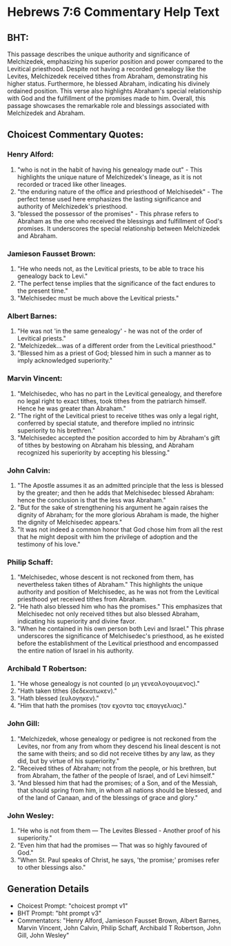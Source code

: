 # Hebrews 7:6 Commentary Help Text

## BHT:
This passage describes the unique authority and significance of Melchizedek, emphasizing his superior position and power compared to the Levitical priesthood. Despite not having a recorded genealogy like the Levites, Melchizedek received tithes from Abraham, demonstrating his higher status. Furthermore, he blessed Abraham, indicating his divinely ordained position. This verse also highlights Abraham's special relationship with God and the fulfillment of the promises made to him. Overall, this passage showcases the remarkable role and blessings associated with Melchizedek and Abraham.

## Choicest Commentary Quotes:
### Henry Alford:
1. "who is not in the habit of having his genealogy made out" - This highlights the unique nature of Melchizedek's lineage, as it is not recorded or traced like other lineages.
2. "the enduring nature of the office and priesthood of Melchisedek" - The perfect tense used here emphasizes the lasting significance and authority of Melchizedek's priesthood.
3. "blessed the possessor of the promises" - This phrase refers to Abraham as the one who received the blessings and fulfillment of God's promises. It underscores the special relationship between Melchizedek and Abraham.

### Jamieson Fausset Brown:
1. "He who needs not, as the Levitical priests, to be able to trace his genealogy back to Levi."
2. "The perfect tense implies that the significance of the fact endures to the present time."
3. "Melchisedec must be much above the Levitical priests."

### Albert Barnes:
1. "He was not 'in the same genealogy' - he was not of the order of Levitical priests."
2. "Melchizedek...was of a different order from the Levitical priesthood."
3. "Blessed him as a priest of God; blessed him in such a manner as to imply acknowledged superiority."

### Marvin Vincent:
1. "Melchisedec, who has no part in the Levitical genealogy, and therefore no legal right to exact tithes, took tithes from the patriarch himself. Hence he was greater than Abraham."
2. "The right of the Levitical priest to receive tithes was only a legal right, conferred by special statute, and therefore implied no intrinsic superiority to his brethren."
3. "Melchisedec accepted the position accorded to him by Abraham's gift of tithes by bestowing on Abraham his blessing, and Abraham recognized his superiority by accepting his blessing."

### John Calvin:
1. "The Apostle assumes it as an admitted principle that the less is blessed by the greater; and then he adds that Melchisedec blessed Abraham: hence the conclusion is that the less was Abraham."
2. "But for the sake of strengthening his argument he again raises the dignity of Abraham; for the more glorious Abraham is made, the higher the dignity of Melchisedec appears."
3. "It was not indeed a common honor that God chose him from all the rest that he might deposit with him the privilege of adoption and the testimony of his love."

### Philip Schaff:
1. "Melchisedec, whose descent is not reckoned from them, has nevertheless taken tithes of Abraham." This highlights the unique authority and position of Melchisedec, as he was not from the Levitical priesthood yet received tithes from Abraham.
2. "He hath also blessed him who has the promises." This emphasizes that Melchisedec not only received tithes but also blessed Abraham, indicating his superiority and divine favor.
3. "When he contained in his own person both Levi and Israel." This phrase underscores the significance of Melchisedec's priesthood, as he existed before the establishment of the Levitical priesthood and encompassed the entire nation of Israel in his authority.

### Archibald T Robertson:
1. "He whose genealogy is not counted (ο μη γενεαλογουμενος)."
2. "Hath taken tithes (δεδεκατωκεν)."
3. "Hath blessed (ευλογηκεν)."
4. "Him that hath the promises (τον εχοντα τας επαγγελιας)."

### John Gill:
1. "Melchizedek, whose genealogy or pedigree is not reckoned from the Levites, nor from any from whom they descend his lineal descent is not the same with theirs; and so did not receive tithes by any law, as they did, but by virtue of his superiority."
2. "Received tithes of Abraham; not from the people, or his brethren, but from Abraham, the father of the people of Israel, and of Levi himself."
3. "And blessed him that had the promises; of a Son, and of the Messiah, that should spring from him, in whom all nations should be blessed, and of the land of Canaan, and of the blessings of grace and glory."

### John Wesley:
1. "He who is not from them — The Levites Blessed - Another proof of his superiority."
2. "Even him that had the promises — That was so highly favoured of God."
3. "When St. Paul speaks of Christ, he says, 'the promise;' promises refer to other blessings also."


## Generation Details
- Choicest Prompt: "choicest prompt v1"
- BHT Prompt: "bht prompt v3"
- Commentators: "Henry Alford, Jamieson Fausset Brown, Albert Barnes, Marvin Vincent, John Calvin, Philip Schaff, Archibald T Robertson, John Gill, John Wesley"
